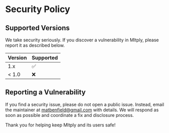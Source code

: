 # Security Policy

## Supported Versions

We take security seriously. If you discover a vulnerability in Mltply, please report it as described below.

| Version | Supported          |
| ------- | ----------------- |
| 1.x     | :white_check_mark: |
| < 1.0   | :x:               |

## Reporting a Vulnerability

If you find a security issue, please do not open a public issue. Instead, email the maintainer at <matbenfield@gmail.com> with details. We will respond as soon as possible and coordinate a fix and disclosure process.

Thank you for helping keep Mltply and its users safe!
